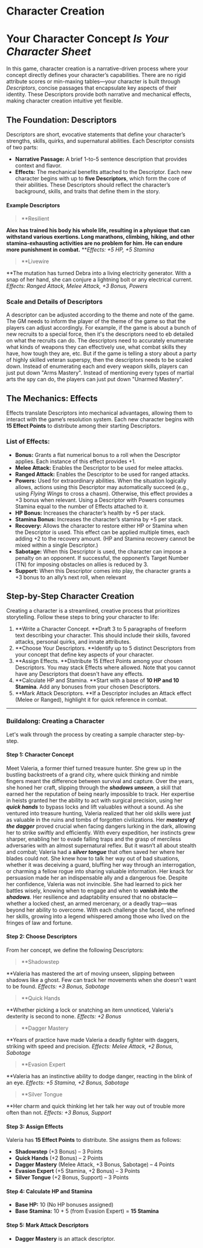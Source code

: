 # Character Creation
# Your Character Concept _Is Your Character Sheet_
In this game, character creation is a narrative-driven process where your concept directly defines your character’s capabilities. There are no rigid attribute scores or min-maxing tables—your character is built through _Descriptors_, concise passages that encapsulate key aspects of their identity. These Descriptors provide both narrative and mechanical effects, making character creation intuitive yet flexible.
## The Foundation: Descriptors
Descriptors are short, evocative statements that define your character’s strengths, skills, quirks, and supernatural abilities. Each Descriptor consists of two parts:
* **Narrative Passage:** A brief 1-to-5 sentence description that provides context and flavor.
* **Effects:** The mechanical benefits attached to the Descriptor.
Each new character begins with up to **five Descriptors**, which form the core of their abilities. These Descriptors should reflect the character’s background, skills, and traits that define them in the story.
#### Example Descriptors
> **Resilient

**Alex has trained his body his whole life, resulting in a physique that can withstand various exertions. Long marathons, climbing, hiking, and other stamina-exhausting activities are no problem for him. He can endure more punishment in combat.**
**_Effects: +5 HP, +5 Stamina_
> **Livewire

**The mutation has turned Debra into a living electricity generator. With a snap of her hand, she can conjure a lightning bolt or any electrical current.
_Effects: Ranged Attack, Melee Attack, +3 Bonus, Powers_
### Scale and Details of Descriptors
A descriptor can be adjusted according to the theme and note of the game. The GM needs to inform the player of the theme of the game so that the players can adjust accordingly. For example, if the game is about a bunch of new recruits to a special force, then it's the descriptors need to eb detailed on what the recruits can do. The descriptors need to accurately enumerate what kinds of weapons they can effectively use, what combat skills they have, how tough they are, etc. But if the game is telling a story about a party of highly skilled veteran superspy, then the descriptors needs to be scaled down. Instead of enumerating each and every weapon skills, players can just put down "Arms Mastery". Instead of mentioning every types of martial arts the spy can do, the players can just put down "Unarmed Mastery".
## The Mechanics: Effects
Effects translate Descriptors into mechanical advantages, allowing them to interact with the game’s resolution system. Each new character begins with **15 Effect Points** to distribute among their starting Descriptors.
### List of Effects:
* **Bonus:** Grants a flat numerical bonus to a roll when the Descriptor applies. Each instance of this effect provides +1.
* **Melee Attack:** Enables the Descriptor to be used for melee attacks.
* **Ranged Attack:** Enables the Descriptor to be used for ranged attacks.
* **Powers:** Used for extraordinary abilities. When the situation logically allows, actions using this Descriptor may automatically succeed (e.g., using _Flying Wings_ to cross a chasm). Otherwise, this effect provides a +3 bonus when relevant. Using a Descriptor with Powers consumes Stamina equal to the number of Effects attached to it.
* **HP Bonus:** Increases the character’s health by +5 per stack.
* **Stamina Bonus:** Increases the character’s stamina by +5 per stack.
* **Recovery:** Allows the character to restore either HP or Stamina when the Descriptor is used. This effect can be applied multiple times, each adding +2 to the recovery amount. (HP and Stamina recovery cannot be mixed within a single Descriptor.)
* **Sabotage:** When this Descriptor is used, the character can impose a penalty on an opponent. If successful, the opponent’s Target Number (TN) for imposing obstacles on allies is reduced by 3.
* **Support:** When this Descriptor comes into play, the character grants a +3 bonus to an ally’s next roll, when relevant
## Step-by-Step Character Creation
Creating a character is a streamlined, creative process that prioritizes storytelling. Follow these steps to bring your character to life:
1. **Write a Character Concept. **Draft 3 to 5 paragraphs of freeform text describing your character. This should include their skills, favored attacks, personal quirks, and innate attributes.
1. **Choose Your Descriptors. **Identify up to 5 distinct Descriptors from your concept that define key aspects of your character.
1. **Assign Effects. **Distribute 15 Effect Points among your chosen Descriptors. You may stack Effects where allowed. Note that you cannot have any Descriptors that doesn't have any effects.
1. **Calculate HP and Stamina. **Start with a base of **10 HP and 10 Stamina**. Add any bonuses from your chosen Descriptors.
1. **Mark Attack Descriptors. **If a Descriptor includes an Attack effect (Melee or Ranged), highlight it for quick reference in combat.
---
### Buildalong: Creating a Character
Let's walk through the process by creating a sample character step-by-step.
#### Step 1: Character Concept
Meet Valeria, a former thief turned treasure hunter. She grew up in the bustling backstreets of a grand city, where quick thinking and nimble fingers meant the difference between survival and capture. Over the years, she honed her craft, slipping through the ***shadows unseen***, a skill that earned her the reputation of being nearly impossible to track. Her expertise in heists granted her the ability to act with surgical precision, using her ***quick hands*** to bypass locks and lift valuables without a sound.
As she ventured into treasure hunting, Valeria realized that her old skills were just as valuable in the ruins and tombs of forgotten civilizations. Her ***mastery of the dagger*** proved crucial when facing dangers lurking in the dark, allowing her to strike swiftly and efficiently. With every expedition, her instincts grew sharper, enabling her to evade falling traps and the grasp of merciless adversaries with an almost supernatural reflex.
But it wasn’t all about stealth and combat; Valeria had a ***silver tongue*** that often saved her where her blades could not. She knew how to talk her way out of bad situations, whether it was deceiving a guard, bluffing her way through an interrogation, or charming a fellow rogue into sharing valuable information. Her knack for persuasion made her an indispensable ally and a dangerous foe.
Despite her confidence, Valeria was not invincible. She had learned to pick her battles wisely, knowing when to engage and when to ***vanish into the shadows***. Her resilience and adaptability ensured that no obstacle—whether a locked chest, an armed mercenary, or a deadly trap—was beyond her ability to overcome. With each challenge she faced, she refined her skills, growing into a legend whispered among those who lived on the fringes of law and fortune.
#### Step 2: Choose Descriptors
From her concept, we define the following Descriptors:
> **Shadowstep

**Valeria has mastered the art of moving unseen, slipping between shadows like a ghost. Few can track her movements when she doesn't want to be found.
_Effects: +3 Bonus, Sabotage_
> **Quick Hands

**Whether picking a lock or snatching an item unnoticed, Valeria's dexterity is second to none.
_Effects: +2 Bonus_
> **Dagger Mastery

**Years of practice have made Valeria a deadly fighter with daggers, striking with speed and precision.
_Effects: Melee Attack, +2 Bonus, Sabotage_
> **Evasion Expert

**Valeria has an instinctive ability to dodge danger, reacting in the blink of an eye.
_Effects: +5 Stamina, +2 Bonus, Sabotage_
> **Silver Tongue

**Her charm and quick thinking let her talk her way out of trouble more often than not.
_Effects: +3 Bonus, Support_
#### Step 3: Assign Effects
Valeria has **15 Effect Points** to distribute. She assigns them as follows:
* **Shadowstep** (+3 Bonus) – 3 Points
* **Quick Hands** (+2 Bonus) – 2 Points
* **Dagger Mastery** (Melee Attack, +3 Bonus, Sabotage) – 4 Points
* **Evasion Expert** (+5 Stamina, +2 Bonus) – 3 Points
* **Silver Tongue** (+2 Bonus, Support) – 3 Points
#### Step 4: Calculate HP and Stamina
* **Base HP:** 10 (No HP bonuses assigned)
* **Base Stamina:** 10 + 5 (from Evasion Expert) = **15 Stamina**
#### Step 5: Mark Attack Descriptors
* **Dagger Mastery** is an attack descriptor.
